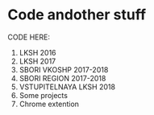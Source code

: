 # Code andother stuff
CODE HERE:
1. LKSH 2016
2. LKSH 2017
3. SBORI VKOSHP 2017-2018
4. SBORI REGION 2017-2018
5. VSTUPITELNAYA LKSH 2018
6. Some projects
7. Chrome extention